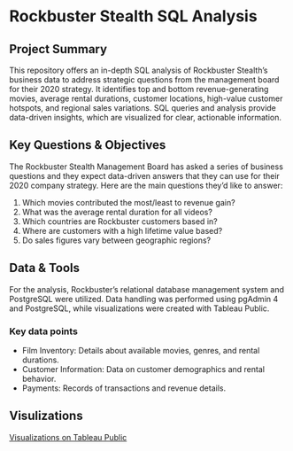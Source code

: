 # Rockbuster Stealth SQL Analysis 
## Project Summary
This repository offers an in-depth SQL analysis of Rockbuster Stealth’s business data to address strategic questions from the management board for their 2020 strategy. It identifies top and bottom revenue-generating movies, average rental durations, customer locations, high-value customer hotspots, and regional sales variations. SQL queries and analysis provide data-driven insights, which are visualized for clear, actionable information.

## Key Questions & Objectives
The Rockbuster Stealth Management Board has asked a series of business questions and
they expect data-driven answers that they can use for their 2020 company strategy. Here are
the main questions they’d like to answer:
  1. Which movies contributed the most/least to revenue gain?
  2. What was the average rental duration for all videos?
  3. Which countries are Rockbuster customers based in?
  4. Where are customers with a high lifetime value based?
  5. Do sales figures vary between geographic regions?

## Data & Tools
For the analysis, Rockbuster’s relational database management system and PostgreSQL were utilized. 
Data handling was performed using pgAdmin 4 and PostgreSQL, while visualizations were created with Tableau Public.

### Key data points
- Film Inventory: Details about available movies, genres, and rental durations.
- Customer Information: Data on customer demographics and rental behavior.
- Payments: Records of transactions and revenue details.
  
## Visulizations
[Visualizations on Tableau Public](https://public.tableau.com/app/profile/marzena.wodzisz/viz/RockbusterStealthDataAnalysis_17236720538720/RockbusteStealthDataAnalysis?publish=yes)
